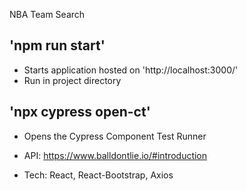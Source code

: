 NBA Team Search

## 'npm run start'
- Starts application hosted on 'http://localhost:3000/'
- Run in project directory

## 'npx cypress open-ct'
- Opens the Cypress Component Test Runner


- API: https://www.balldontlie.io/#introduction
- Tech: React, React-Bootstrap, Axios

